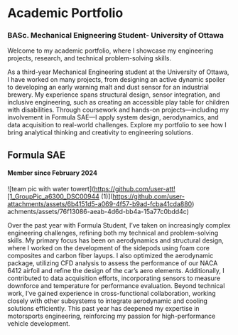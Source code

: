 # Academic Portfolio 
### BASc. Mechanical Enigneering Student- University of Ottawa

Welcome to my academic portfolio, where I showcase my engineering projects, research, and technical problem-solving skills. 

As a third-year Mechanical Engineering student at the University of Ottawa, I have worked on many projects, from designing an active dynamic spoiler to developing an early warning malt and dust sensor for an industrial brewery. My experience spans structural design, sensor integration, and inclusive engineering, such as creating an accessible play table for children with disabilities. Through coursework and hands-on projects—including my involvement in Formula SAE—I apply system design, aerodynamics, and data acquisition to real-world challenges. Explore my portfolio to see how I bring analytical thinking and creativity to engineering solutions.

## Formula SAE
#### Member since February 2024
![team pic with water towert](https://github.com/user-att![1_GroupPic_a6300_DSC00944 (1)](https://github.com/user-attachments/assets/6b4151d5-a069-4f57-b9ad-fcba41cda880)
achments/assets/76f13086-aeab-4d6d-bb4a-15a77c0bdd4c)


Over the past year with Formula Student, I’ve taken on increasingly complex engineering challenges, refining both my technical and problem-solving skills. My primary focus has been on aerodynamics and structural design, where I worked on the development of the sidepods using foam core composites and carbon fiber layups. I also optimized the aerodynamic package, utilizing CFD analysis to assess the performance of our NACA 6412 airfoil and refine the design of the car’s aero elements. Additionally, I contributed to data acquisition efforts, incorporating sensors to measure downforce and temperature for performance evaluation. Beyond technical work, I’ve gained experience in cross-functional collaboration, working closely with other subsystems to integrate aerodynamic and cooling solutions efficiently. This past year has deepened my expertise in motorsports engineering, reinforcing my passion for high-performance vehicle development.


